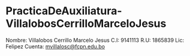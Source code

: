 # PracticaDeAuxiliatura-VillalobosCerrilloMarceloJesus
Nombre: Villalobos Cerrillo Marcelo Jesus
C.I: 9141113
R.U: 1865839
Lic: Felipez
Cuenta: mvillalosc@fcpn.edu.bo
